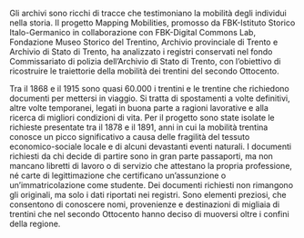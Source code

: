 Gli archivi sono ricchi di tracce che testimoniano la mobilità degli individui nella storia. Il progetto Mapping Mobilities, promosso da FBK-Istituto Storico Italo-Germanico in collaborazione con FBK-Digital Commons Lab, Fondazione Museo Storico del Trentino, Archivio provinciale di Trento e Archivio di Stato di Trento, ha analizzato i registri conservati nel fondo Commissariato di polizia dell’Archivio di Stato di Trento, con l’obiettivo di ricostruire le traiettorie della mobilità dei trentini del secondo Ottocento.

Tra il 1868 e il 1915 sono quasi 60.000 i trentini e le trentine che richiedono documenti per mettersi in viaggio. Si tratta di spostamenti a volte definitivi, altre volte temporanei, legati in buona parte a ragioni lavorative e alla ricerca di migliori condizioni di vita. Per il progetto sono state isolate le richieste presentate tra il 1878 e il 1891, anni in cui la mobilità trentina conosce un picco significativo a causa delle fragilità del tessuto economico-sociale locale e di alcuni devastanti eventi naturali. I documenti richiesti da chi decide di partire sono in gran parte passaporti, ma non mancano libretti di lavoro o di servizio che attestano la propria professione, né carte di legittimazione che certificano un’assunzione o un’immatricolazione come studente. Dei documenti richiesti non rimangono gli originali, ma solo i dati riportati nei registri. Sono elementi preziosi, che consentono di conoscere nomi, provenienze e destinazioni di migliaia di trentini che nel secondo Ottocento hanno deciso di muoversi oltre i confini della regione.

